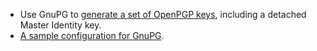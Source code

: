 - Use GnuPG to [generate a set of OpenPGP keys][genkey-with-detached-identity],
including a detached Master Identity key.
- [A sample configuration for GnuPG][gpg-conf].

[genkey-with-detached-identity]: docs/genkey-with-detached-identity.md
[gpg-conf]: conf/gpg.conf
